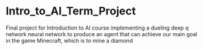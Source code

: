 # Intro_to_AI_Term_Project
Final project for Introduction to AI course implementing a dueling deep q network neural network to produce an agent that can achieve our main goal in the game Minecraft, which is to mine a diamond
